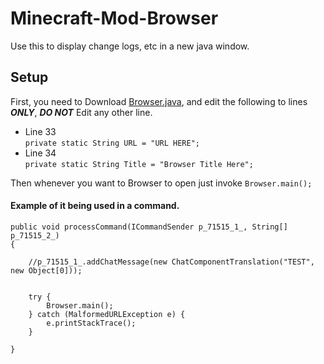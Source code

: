# Minecraft-Mod-Browser
Use this to display change logs, etc in a new java window.

## Setup
First, you need to Download [Browser.java](https://github.com/jtrent238/Minecraft-Mod-Browser/blob/master/Browser.java), and edit the following to lines **_ONLY_**, **_DO NOT_** Edit any other line.

* Line 33	
`private static String URL = "URL HERE";`
* Line 34	
`private static String Title = "Browser Title Here";`

Then whenever you want to Browser to open just invoke `Browser.main();`

#### Example of it being used in a command.


    

    public void processCommand(ICommandSender p_71515_1_, String[] p_71515_2_)
    {

        //p_71515_1_.addChatMessage(new ChatComponentTranslation("TEST", new Object[0]));
        
        
        try {
        	Browser.main();
		} catch (MalformedURLException e) {
			e.printStackTrace();
		}
        
    }

